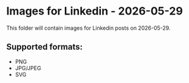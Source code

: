 # Images for Linkedin - 2026-05-29

This folder will contain images for Linkedin posts on 2026-05-29.

## Supported formats:
- PNG
- JPG/JPEG
- SVG
